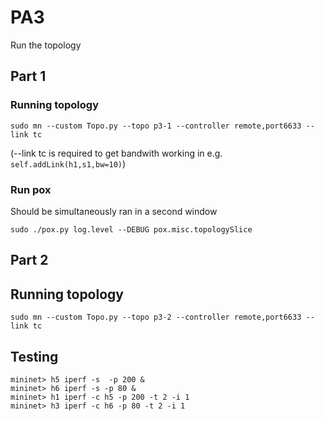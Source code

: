 # PA3
Run the topology
## Part 1
### Running topology
````shell
sudo mn --custom Topo.py --topo p3-1 --controller remote,port6633 --link tc
````
(--link tc is required to get bandwith working in e.g. `self.addLink(h1,s1,bw=10)`)

### Run pox
Should be simultaneously ran in a second window
````shell
sudo ./pox.py log.level --DEBUG pox.misc.topologySlice
````

## Part 2
## Running topology
````shell
sudo mn --custom Topo.py --topo p3-2 --controller remote,port6633 --link tc
````

## Testing
````shell
mininet> h5 iperf -s  -p 200 &
mininet> h6 iperf -s -p 80 &
mininet> h1 iperf -c h5 -p 200 -t 2 -i 1
mininet> h3 iperf -c h6 -p 80 -t 2 -i 1
````